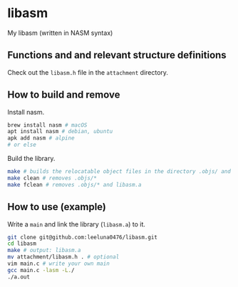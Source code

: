 # libasm
My libasm (written in NASM syntax)

## Functions and and relevant structure definitions
Check out the `libasm.h` file in the `attachment` directory.

## How to build and remove
Install nasm.
```bash
brew install nasm # macOS
apt install nasm # debian, ubuntu
apk add nasm # alpine
# or else
```
Build the library.
```bash
make # builds the relocatable object files in the directory .objs/ and the library archive (libasm.a) in the current directory.
make clean # removes .objs/*
make fclean # removes .objs/* and libasm.a
```

## How to use (example)
Write a `main` and link the library (`libasm.a`) to it.
```bash
git clone git@github.com:leeluna0476/libasm.git
cd libasm
make # output: libasm.a
mv attachment/libasm.h . # optional
vim main.c # write your own main
gcc main.c -lasm -L./
./a.out
```
